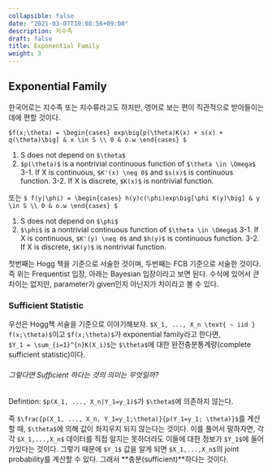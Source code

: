 ```yaml
---
collapsible: false
date: "2021-03-07T10:08:56+09:00"
description: 지수족
draft: false
title: Exponential Family
weight: 3
---
```


## Exponential Family
한국어로는 지수족 또는 지수류라고도 하지만, 영어로 보는 편이 직관적으로 받아들이는 데에 편할 것이다.

`$f(x;\theta) = \begin{cases}
  exp\big[p(\theta)K(x) + s(x) + q(\theta)\big] & x \in S \\
  0 & o.w
\end{cases} $`

1. S does not depend on `$\theta$`
2. `$p(\theta)$` is a nontrivial continuous function of `$\theta \in \Omega$`
3-1. If X is continuous, `$K'(x) \neq 0$` and `$s(x)$` is continuous function.
3-2. If X is discrete, `$K(x)$` is nontrivial function.

또는
`$ f(y|\phi) = \begin{cases}
  h(y)c(\phi)exp\big[\phi K(y)\big] & y \in S \\
  0 & o.w
\end{cases} $`

1. S does not depend on `$\phi$`
2. `$\phi$` is a nontrivial continuous function of `$\theta \in \Omega$`
3-1. If X is continuous, `$K'(y) \neq 0$` and `$h(y)$` is continuous function.
3-2. If X is discrete, `$K(y)$` is nontrivial function.

첫번째는 Hogg 책을 기준으로 서술한 것이며, 두번째는 FCB 기준으로 서술한 것이다.  
즉 위는 Frequentist 입장, 아래는 Bayesian 입장이라고 보면 된다. 수식에 있어서 큰 차이는 없지만, parameter가 given인지 아닌지가 차이라고 볼 수 있다.

### Sufficient Statistic
우선은 Hogg책 서술을 기준으로 이야기해보자.
`$X_1, ..., X_n \text{ ~ iid } f(x;\theta)$`이고 `$f(x;\theta)$`가 exponential family라고 한다면,  
`$Y_1 = \sum_{i=1}^{n}K(X_i)$`는 `$\theta$`에 대한 완전충분통계량(complete sufficient statistic)이다.

###### 그렇다면 Sufficient 하다는 것의 의미는 무엇일까?
Defintion: `$p(X_1, ..., X_n|Y_1=y_1)$`가 `$\theta$`에 의존하지 않는다.

즉 `$\frac{p(X_1, ..., X_n, Y_1=y_1;\theta)}{p(Y_1=y_1; \theta)}$`를 계산할 때, `$\theta$`에 의해 값이 좌지우지 되지 않는다는 것이다.
이를 풀어서 말하자면, 각각 `$X_1,...,X_n$` 데이터를 직접 알지는 못하더라도 이들에 대한 정보가 `$Y_1$`에 들어가있다는 것이다. 그렇기 때문에 `$Y_1$` 값을 알게 되면 `$X_1,...,X_n$`의 joint probability를 계산할 수 있다. 그래서 **충분(sufficient)**하다는 것이다.
